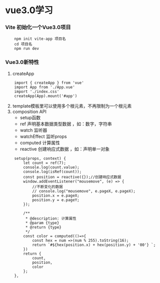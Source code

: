 # vue3.0学习
### Vite 初始化一个Vue3.0项目
```
    npm init vite-app 项目名
    cd 项目名
    npm run dev
```
### Vue3.0新特性
1. createApp
```
    import { createApp } from 'vue'
    import App from './App.vue'
    import './index.css'
    createApp(App).mount('#app')
```
2. template模板里可以使用多个根元素，不再限制为一个根元素
3. composition API
    - setup函数
    - ref 声明基本数据类型数据 ，如：数字，字符串
    - watch 监听器
    - watchEffect 监听props
    - computed 计算属性
    - reactive 创建响应式数据 ，如：声明单一对象
```
    setup(props, context) {
        let count = ref(7);
        console.log(count.value);
        console.log(isRef(count));
        const position = reactive({});//创建响应式数据
        window.addEventListener("mousemove", (e) => {
            //不断变化的数据
            // console.log("mousemove", e.pageX, e.pageX);
            position.x = e.pageX;
            position.y = e.pageY;
        });

        /**
         * @description: 计算属性
         * @param {type} 
         * @return {type} 
         */
        const color = computed(()=>{
            const hex = num =>(num % 255).toString(16);
            return `#${hex(position.x) + hex(position.y) + '00'} `;
        })
        return {
            count,
            position,
            color
        };
    },
```